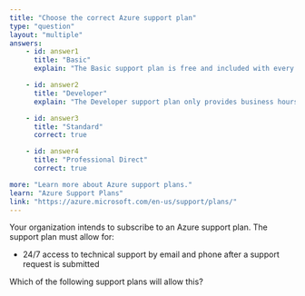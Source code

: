 ```yaml
---
title: "Choose the correct Azure support plan"
type: "question"
layout: "multiple"
answers:
    - id: answer1
      title: "Basic"
      explain: "The Basic support plan is free and included with every Azure subscription. While it allows opening support requests for billing and subscription issues, it does not provide technical support via email and phone. It provides access to documentation, community support, and basic health status/notifications."

    - id: answer2
      title: "Developer"
      explain: "The Developer support plan only provides business hours access to support via Microsoft Q&A. Phone support is not included."

    - id: answer3
      title: "Standard" 
      correct: true

    - id: answer4
      title: "Professional Direct"
      correct: true

more: "Learn more about Azure support plans."
learn: "Azure Support Plans"
link: "https://azure.microsoft.com/en-us/support/plans/"
---
```

Your organization intends to subscribe to an Azure support plan. The support plan must allow for:

- 24/7 access to technical support by email and phone after a support request is submitted

Which of the following support plans will allow this?
